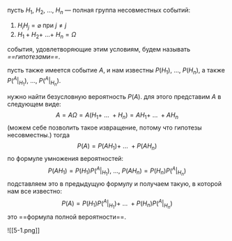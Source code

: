 пусть $H_1,\ H_2,\ ...,\ H_n$ — полная группа несовместных событий:
1. $H_iH_j = \varnothing$ при $j \ne j$
2. $H_1 + H_2 +\ ...+\ H_n = \Omega$

события, удовлетворяющие этим условиям, будем называть *==гипотезами==*.

пусть также имеется событие $A$, и нам известны $P(H_1),\ ...,\ P(H_n)$, а также $P(^A|_{H_1}),\ ...,\ P(^A|_{H_n})$.

нужно найти безусловную вероятность $P(A)$. для этого представим $A$ в следующем виде:
$$A = A\Omega = A(H_1 +\ ...\ + H_n) = AH_1 +\ ...\ + AH_n$$(можем себе позволить такое извращение, потому что гипотезы несовместны.)
тогда $$P(A) = P(AH_1) +\ ...\ + P(AH_n)$$
по формуле умножения вероятностей:
$$P(AH_1) = P(H_1)P(^A|_{H_1}),\ ...,\ P(AH_n) = P(H_n)P(^A|_{H_n})$$
подставляем это в предыдущую формулу и получаем такую, в которой нам все известно:
$$P(A) = P(H_1)P(^A|_{H_1}) +\ ...\ +P(H_n)P(^A|_{H_n})$$
это ==формула полной вероятности==.

![[5-1.png]]